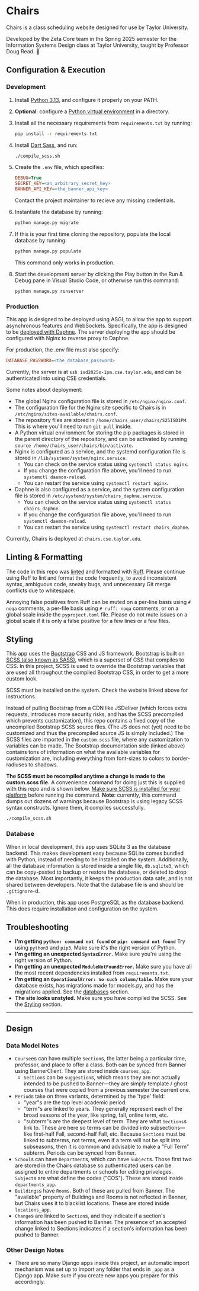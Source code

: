 # Chairs

Chairs is a class scheduling website designed for use by Taylor University.

Developed by the Zeta Core team in the Spring 2025 semester for the Information Systems Design class at Taylor University, taught by Professor Doug Read. 💪

## Configuration & Execution

### Development

1. Install [Python 3.13](https://python.org), and configure it properly on your PATH.
2. **Optional**: configure a [Python virtual environment](https://docs.python.org/3/library/venv.html) in a directory.
3. Install all the necessary requirements from `requirements.txt` by running:

    ```bash
    pip install -r requirements.txt
    ```

4. Install [Dart Sass](https://sass-lang.com), and run:

    ```bash
    ./compile_scss.sh
    ```

5. Create the `.env` file, which specifies:

    ```ini
    DEBUG=True
    SECRET_KEY=<an_arbitrary_secret_key>
    BANNER_API_KEY=<the_banner_api_key>
    ```

    Contact the project maintainer to recieve any missing credentials.

6. Instantiate the database by running:

    ```bash
    python manage.py migrate
    ```

7. If this is your first time cloning the repository, populate the local database by running:

    ```bash
    python manage.py populate
    ```

    This command only works in production.
8. Start the development server by clicking the Play button in the Run & Debug pane in Visual Studio Code, or otherwise run this command:

    ```bash
    python manage.py runserver
    ```

### Production

This app is designed to be deployed using ASGI, to allow the app to support asynchronous features and WebSockets. Specifically, the app is designed to be [deployed with Daphne](https://docs.djangoproject.com/en/5.1/howto/deployment/asgi/daphne/). The server deploying the app should be configured with Nginx to reverse proxy to Daphne.

For production, the .env file must also specify:

```ini
DATABASE_PASSWORD=<the_database_password>
```

Currently, the server is at `ssh isd2025s-1pm.cse.taylor.edu`, and can be authenticated into using CSE credentials.

Some notes about deployment:

- The global Nginx configuration file is stored in `/etc/nginx/nginx.conf`.
- The configuration file for the Nginx site specific to Chairs is in `/etc/nginx/sites-available/chairs.conf`.
- The repository files are stored in `/home/chairs_user/chairs/S25ISD1PM`. This is where you'll need to run `git pull` inside.
- A Python virtual environment for storing the pip packages is stored in the parent directory of the repository, and can be activated by running `source /home/chairs_user/chairs/bin/activate`.
- Nginx is configured as a service, and the systemd configuration file is stored in `/lib/systemd/system/nginx.service`.
    - You can check on the service status using `systemctl status nginx`.
    - If you change the configuration file above, you'll need to run `systemctl daemon-reload`.
    - You can restart the service using `systemctl restart nginx`.
- Daphne is also configured as a service, and the system configuration file is stored in `/etc/systemd/system/chairs_daphne.service`.
    - You can check on the service status using `systemctl status chairs_daphne`.
    - If you change the configuration file above, you'll need to run `systemctl daemon-reload`.
    - You can restart the service using `systemctl restart chairs_daphne`.

Currently, Chairs is deployed at `chairs.cse.taylor.edu`.

## Linting & Formatting

The code in this repo was [linted](https://code.visualstudio.com/docs/python/linting) and formatted with [Ruff](https://docs.astral.sh/ruff/). Please continue using Ruff to lint and format the code frequently, to avoid inconsistent syntax, ambiguous code, sneaky bugs, and unnecessary Git merge conflicts due to whitespace.

Annoying false positives from Ruff can be muted on a per-line basis using `# noqa` comments, a per-file basis using `# ruff: noqa` comments, or on a global scale inside the `pyproject.toml` file. Please do not mute issues on a global scale if it is only a false positive for a few lines or a few files.

## Styling

This app uses the [Bootstrap](https://getbootstrap.com) CSS and JS framework. Bootstrap is built on [SCSS (also known as SASS)](https://sass-lang.com), which is a superset of CSS that compiles to CSS. In this project, SCSS is used to override the Bootstrap variables that are used all throughout the compiled Bootstrap CSS, in order to get a more custom look.

SCSS must be installed on the system. Check the website linked above for instructions.

Instead of pulling Bootstrap from a CDN like JSDeliver (which forces extra requests, introduces more security risks, and has the SCSS precompiled which prevents customization), this repo contains a fixed copy of the uncompiled Bootstrap SCSS source files. (The JS does not (yet) need to be customized and thus the precompiled source JS is simply included.) The SCSS files are imported in the `custom.scss` file, where any customization to variables can be made. The Bootstrap documentation side (linked above) contains tons of information on what the available variables for customization are, including everything from font-sizes to colors to border-radiuses to shadows.

**The SCSS must be recompiled anytime a change is made to the custom.scss file.** A convenience command for doing just this is supplied with this repo and is shown below. [Make sure SCSS is installed for your platform](https://sass-lang.com/install/) before running the command. **Note**: currently, this command dumps out dozens of warnings because Bootstrap is using legacy SCSS syntax constructs. Ignore them, it compiles successfully.

```bash
./compile_scss.sh
```

### Database

When in local development, this app uses SQLite 3 as the database backend. This makes development easy because SQLite comes bundled with Python, instead of needing to be installed on the system. Additionally, all the database information is stored inside a single file, `db.sqlite3`, which can be copy-pasted to backup or restore the database, or deleted to drop the database. Most importantly, it keeps the production data safe, and is not shared between developers. Note that the database file is and should be `.gitignore`-d.

When in production, this app uses PostgreSQL as the database backend. This does require installation and configuration on the system.

## Troubleshooting

- **I'm getting `python: command not found` or `pip: command not found`** Try using `python3` and `pip3`. Make sure it's the right version of Python.
- **I'm getting an unexpected `SyntaxError`.** Make sure you're using the right version of Python.
- **I'm getting an unexpected `ModuleNotFoundError`.** Make sure you have all the most recent dependencies installed from `requirements.txt`.
- **I'm getting an `OperationalError: no such column/table`.** Make sure your database exists, has migrations made for models.py, and has the migrations applied. See the [databases](#database) section.
- **The site looks unstyled.** Make sure you have compiled the SCSS. See the [Styling](#styling) section.

---

## Design

### Data Model Notes

- `Course`es can have multiple `Section`s, the latter being a particular time, professor, and place to offer a class. Both can be synced from Banner using BannerClient. They are stored inside `courses_app`.
    - `Section`s can be `suggestion`s, which means they are not actually intended to be pushed to Banner—they are simply template / ghost courses that were copied from a previous semester the current one.
- `Period`s take on three variants, determined by the 'type' field:
    - "year"s are the top level academic period.
    - "term"s are linked to years. They generally represent each of the broad seasons of the year, like spring, fall, online term, etc.
    - "subterm"s are the deepest level of term. They are what `Sections`s link to. These are here so terms can be divided into subsections—like first-half Fall, second-half Fall, etc. Because `Section`s must be linked to subterms, not terms, even if a term will not be split into subseasons, then it is common and advisable to make a "Full Term" subterm.
    Periods can be synced from Banner.
- `School`s can have `Department`s, which can have `Subject`s. Those first two are stored in the Chairs database so authenticated users can be assigned to entire departments or schools for editing priveleges. `Subject`s are what define the codes ("COS"). These are stored inside `departments_app`.
- `Buildings`s have `Room`s. Both of these are pulled from Banner. The "available" property of Buildings and Rooms is not reflected in Banner, but Chairs uses it to blacklist locations. These are stored inside `locations_app`.
- `Change`s are linked to `Section`s, and they indicate if a section's information has been pushed to Banner. The presence of an accepted change linked to Sections indicates if a section's information has been pushed to Banner.

### Other Design Notes

- There are so many Django apps inside this project, an automatic import mechanism was set up to import any folder that ends in `_app` as a Django app. Make sure if you create new apps you prepare for this accordingly.
